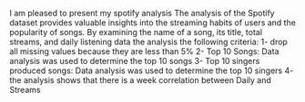 I am pleased to present my spotify analysis
The analysis of the Spotify dataset provides valuable insights into the streaming habits of users and the popularity of songs.
By examining the name of a song, its title, total streams, and daily listening data
the analysis the following criteria:
1- drop all missing values because they are less than 5%
2- Top 10 Songs: Data analysis was used to determine the top 10 songs
3- Top 10 singers produced songs: Data analysis was used to determine the top 10 singers
4- the analysis shows that there is a week correlation between Daily and Streams
